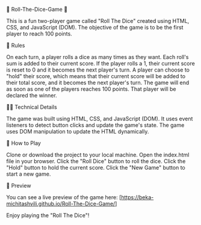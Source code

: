 🎲 Roll-The-Dice-Game 🎲

This is a fun two-player game called "Roll The Dice" created using HTML, CSS, and JavaScript (DOM). The objective of the game is to be the first player to reach 100 points.

📜 Rules

On each turn, a player rolls a dice as many times as they want. Each roll's sum is added to their current score.
If the player rolls a 1, their current score is reset to 0 and it becomes the next player's turn.
A player can choose to "hold" their score, which means that their current score will be added to their total score, and it becomes the next player's turn.
The game will end as soon as one of the players reaches 100 points. That player will be declared the winner.

👨‍💻 Technical Details

The game was built using HTML, CSS, and JavaScript (DOM).
It uses event listeners to detect button clicks and update the game's state.
The game uses DOM manipulation to update the HTML dynamically.

🚀 How to Play

Clone or download the project to your local machine.
Open the index.html file in your browser.
Click the "Roll Dice" button to roll the dice.
Click the "Hold" button to hold the current score.
Click the "New Game" button to start a new game.

👀 Preview

You can see a live preview of the game here: [https://beka-michitashvili.github.io/Roll-The-Dice-Game/]

Enjoy playing the "Roll The Dice"!
